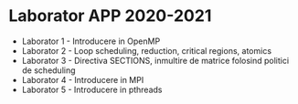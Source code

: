 # Laborator APP 2020-2021

* Laborator 1 - Introducere in OpenMP
* Laborator 2 - Loop scheduling, reduction, critical regions, atomics
* Laborator 3 - Directiva SECTIONS, inmultire de matrice folosind politici de scheduling
* Laborator 4 - Introducere in MPI
* Laborator 5 - Introducere in pthreads

